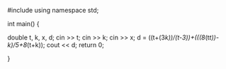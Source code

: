 #include <iostream>
using namespace std;

int main()
{

double t, k, x, d;
cin >> t;
cin >> k;
cin >> x;
d = ((t+(3*k))/(t-3))+(((8*(t*t))-k)/5+8*(t+k));
cout << d;
return 0; 
  
}
